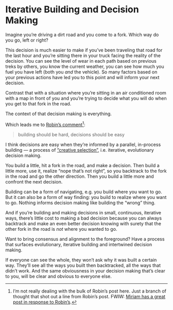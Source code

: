 # Iterative Building and Decision Making

Imagine you’re driving a dirt road and you come to a fork. Which way do you go, left or right?

This decision is much easier to make if you’ve been traveling that road for the last hour and you’re sitting there in your truck facing the reality of the decision. You can see the level of wear in each path based on previous treks by others, you know the current weather, you can see how much you fuel you have left (both you _and_ the vehicle). So many factors based on your previous actions have led you to this point and will inform your next decision.

Contrast that with a situation where you’re sitting in an air conditioned room with a map in front of you and you’re trying to decide what you will do when you get to that fork in the road.

The context of that decision making is everything.

Which leads me to [Robin’s comment](https://robinrendle.com/notes/design-aint-a-democracy/)[^1]:

> building should be hard, decisions should be easy

I think decisions are easy when they’re informed by a parallel, in-process building — a process of [“creative selection”](https://blog.jim-nielsen.com/2019/book-notes-creative-selection/), i.e. iterative, evolutionary decision making.

You build a little, hit a fork in the road, and make a decision. Then build a little more, use it, realize “nope that’s not right”, so you backtrack to the fork in the road and go the other direction. Then you build a little more and confront the next decision.

Building can be a form of navigating, e.g. you build where you want to go. But it can also be a form of way finding: you build to realize where you want to go. Nothing informs decision making like building the “wrong” thing.

And if you’re building and making decisions in small, continuous, iterative ways, there’s little cost to making a bad decision because you can always backtrack and make an even better decision knowing with surety that the other fork in the road is _not_ where you wanted to go.

Want to bring consensus and alignment to the foreground? Have a process that surfaces evolutionary, iterative building and intertwined decision making. 

If everyone can see the whole, they won’t ask why it was built a certain way. They’ll see all the ways you built then backtracked, all the ways that didn’t work. And the same obviousness in your decision making that’s clear to you, will  be clear and obvious to everyone else.

[^1]: I’m not really dealing with the bulk of Robin’s post here. Just a branch of thought that shot out a line from Robin’s post. FWIW: [Miriam has a great post in response to Robin’s](https://www.miriamsuzanne.com/2024/08/08/vision/). 